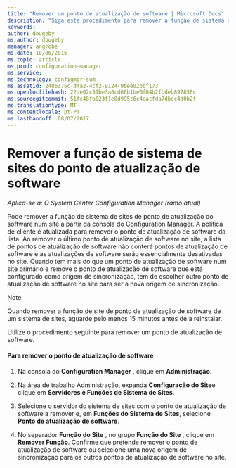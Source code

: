 ```yaml
---
title: "Remover um ponto de atualização de software | Microsoft Docs"
description: "Siga este procedimento para remover a função de sistema de sites de ponto de atualização do software num site a partir da consola do Configuration Manager."
keywords: 
author: dougeby
ms.author: dougeby
manager: angrobe
ms.date: 10/06/2016
ms.topic: article
ms.prod: configuration-manager
ms.service: 
ms.technology: configmgr-sum
ms.assetid: 2486375c-d4a2-4cf2-9124-9bee02bbf173
ms.openlocfilehash: 22de02c51be3a0cd66b1be0f04b2fbdeb897858c
ms.sourcegitcommit: 51fc48fb023f1e8d995c6c4eacfda7dbec4d0b2f
ms.translationtype: MT
ms.contentlocale: pt-PT
ms.lasthandoff: 08/07/2017
---
```

#  <a name="BKMK_RemoveSUP"></a> Remover a função de sistema de sites do ponto de atualização de software  

*Aplica-se a: O System Center Configuration Manager (ramo atual)*

Pode remover a função de sistema de sites de ponto de atualização do software num site a partir da consola do Configuration Manager. A política de cliente é atualizada para remover o ponto de atualização de software da lista. Ao remover o último ponto de atualização de software no site, a lista de pontos de atualização de software não conterá pontos de atualização de software e as atualizações de software serão essencialmente desativadas no site. Quando tem mais do que um ponto de atualização de software num site primário e remove o ponto de atualização de software que está configurado como origem de sincronização, tem de escolher outro ponto de atualização de software no site para ser a nova origem de sincronização.  

> [!NOTE]  
>  Quando remover a função de site de ponto de atualização de software de um sistema de sites, aguarde pelo menos 15 minutos antes de a reinstalar.  

 Utilize o procedimento seguinte para remover um ponto de atualização de software.  

#### <a name="to-remove-the-software-update-point"></a>Para remover o ponto de atualização de software  

1.  Na consola do **Configuration Manager** , clique em **Administração**.  

2.  Na área de trabalho Administração, expanda **Configuração do Site**e clique em **Servidores e Funções de Sistema de Sites**.  

3.  Selecione o servidor do sistema de sites com o ponto de atualização de software a remover e, em **Funções do Sistema de Sites**, selecione **Ponto de atualização de software**.  

4.  No separador **Função do Site** , no grupo **Função do Site** , clique em **Remover Função**. Confirme que pretende remover o ponto de atualização de software ou selecione uma nova origem de sincronização para os outros pontos de atualização de software no site.  
